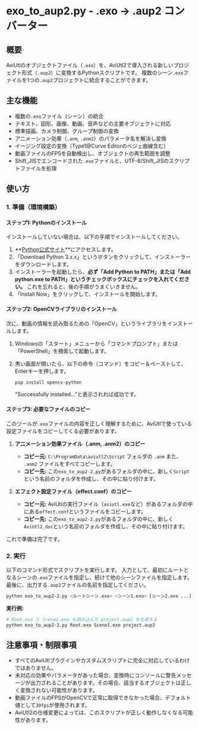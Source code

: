# exo_to_aup2.py - .exo → .aup2 コンバーター

## 概要

AviUtlのオブジェクトファイル（`.exo`）を、AviUtl2で導入される新しいプロジェクト形式（`.aup2`）に変換するPythonスクリプトです。
複数のシーン`.exo`ファイルを1つの`.aup2`プロジェクトに統合することができます。

## 主な機能

- 複数の`.exo`ファイル（シーン）の統合
- テキスト、図形、画像、動画、音声などの主要オブジェクトに対応
- 標準描画、カメラ制御、グループ制御の変換
- アニメーション効果（`.anm`, `.anm2`）のパラメータ名を解決し変換
- イージング設定の変換（Type1@Curve Editorのベジェ曲線含む）
- 動画ファイルのFPSを自動検出し、オブジェクトの再生範囲を調整
- Shift_JISでエンコードされた`.exo`ファイルと、UTF-8/Shift_JISのスクリプトファイルを処理

## 使い方

### 1. 準備（環境構築）

#### ステップ1: Pythonのインストール
インストールしていない場合は、以下の手順でインストールしてください。

1.  **[Python公式サイト](https://www.python.org/downloads/)**にアクセスします。
2.  「Download Python 3.x.x」というボタンをクリックして、インストーラーをダウンロードします。
3.  インストーラーを起動したら、**必ず「Add Python to PATH」または「Add python.exe to PATH」というチェックボックスにチェックを入れてください。** これを忘れると、後の手順がうまくいきません。
4.  「Install Now」をクリックして、インストールを開始します。

#### ステップ2: OpenCVライブラリのインストール

次に、動画の情報を読み取るための「OpenCV」というライブラリをインストールします。

1.  Windowsの「スタート」メニューから「コマンドプロンプト」または「PowerShell」を検索して起動します。
2.  黒い画面が開いたら、以下の命令（コマンド）をコピー＆ペーストして、Enterキーを押します。

    ```sh
    pip install opencv-python
    ```

    "Successfully installed..."と表示されれば成功です。

#### ステップ3: 必要なファイルのコピー

このツールが`.exo`ファイルの内容を正しく理解するために、AviUtlで使っている設定ファイルをコピーしてくる必要があります。

1.  **アニメーション効果ファイル（.anm, .anm2）のコピー**
    - **コピー元:** `C:\ProgramData\aviutl2\Script` フォルダの `.anm` また、 `.anm2` ファイルをすべてコピーします。
    - **コピー先:** この`exo_to_aup2-2.py`があるフォルダの中に、新しく`Script`という名前のフォルダを作成し、その中に貼り付けます。

2.  **エフェクト設定ファイル（effect.conf）のコピー**
    - **コピー元:** AviUtlの実行ファイル（`aviutl.exe`など）があるフォルダの中にある`effect.conf`というファイルをコピーします。
    - **コピー先:** この`exo_to_aup2-2.py`があるフォルダの中に、新しく`AviUtl2_doc`という名前のフォルダを作成し、その中に貼り付けます。

これで準備は完了です。

### 2. 実行

以下のコマンド形式でスクリプトを実行します。
入力として、最初にルートとなるシーンの`.exo`ファイルを指定し、続けて他のシーンファイルを指定します。最後に、出力する`.aup2`ファイルの名前を指定してください。

```sh
python exo_to_aup2-2.py <ルートシーン.exo> <シーン1.exo> [シーン2.exo ...] <出力ファイル.aup2>
```

**実行例:**
```sh
# Root.exo と Scene1.exo を読み込んで project.aup2 を生成する
python exo_to_aup2-2.py Root.exo Scene1.exo project.aup2
```

## 注意事項・制限事項

- すべてのAviUtlプラグインやカスタムスクリプトに完全に対応しているわけではありません。
- 未対応の効果やパラメータがあった場合、変換時にコンソールに警告メッセージが出力されることがあります。その場合、該当するオブジェクトは正しく変換されない可能性があります。
- 動画ファイルのFPSがOpenCVで正常に取得できなかった場合、デフォルト値として`30fps`が使用されます。
- AviUtl2の仕様変更によっては、このスクリプトが正しく動作しなくなる可能性があります。
